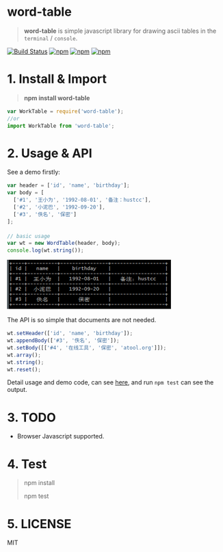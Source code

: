 # word-table

> **word-table** is simple javascript library for drawing ascii tables in the `terminal` / `console`.


[![Build Status](https://travis-ci.org/hustcc/word-table.svg?branch=master)](https://travis-ci.org/hustcc/word-table) [![npm](https://img.shields.io/npm/v/word-table.svg?style=flat-square)](https://www.npmjs.com/package/word-table) [![npm](https://img.shields.io/npm/dt/word-table.svg?style=flat-square)](https://www.npmjs.com/package/word-table) [![npm](https://img.shields.io/npm/l/word-table.svg?style=flat-square)](https://www.npmjs.com/package/word-table)


# 1. Install & Import

> **npm install word-table**


```js
var WorkTable = require('word-table');
//or
import WorkTable from 'word-table';
```


# 2. Usage & API

See a demo firstly:

```js
var header = ['id', 'name', 'birthday'];
var body = [
  ['#1', '王小为', '1992-08-01', '备注：hustcc'], 
  ['#2', '小泥巴', '1992-09-20'],
  ['#3', '佚名', '保密']
];

// basic usage
var wt = new WordTable(header, body);
console.log(wt.string());
```

![screenshot](screenshot.png)

The API is so simple that documents are not needed.

```js
wt.setHeader(['id', 'name', 'birthday']);
wt.appendBody(['#3', '佚名', '保密']);
wt.setBody([['#4', '在线工具', '保密', 'atool.org']]);
wt.array();
wt.string();
wt.reset();
```

Detail usage and demo code, can see [here](tests/test.js), and run `npm test` can see the output.


# 3. TODO

 - Browser Javascript supported.


# 4. Test

> npm install
> 
> npm test


# 5. LICENSE

MIT